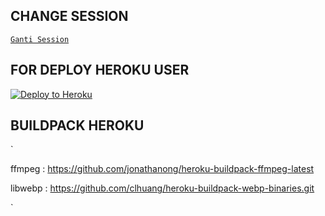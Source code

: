 ## CHANGE SESSION

[`Ganti Session`](https://github.com/THUNDERluzer/SAINS-BOT-V1.0.0/blob/master/data/sessions/whatsappWeb.json#L1)

## FOR DEPLOY HEROKU USER

<p><a href="https://heroku.com/deploy?template=https://github.com/THUNDERluzer/SAINS-BOT-V1.0.0"> <img src="https://www.herokucdn.com/deploy/button.svg" alt="Deploy to Heroku" /></a></p>







## BUILDPACK HEROKU

`


ffmpeg : https://github.com/jonathanong/heroku-buildpack-ffmpeg-latest


libwebp : https://github.com/clhuang/heroku-buildpack-webp-binaries.git


`
